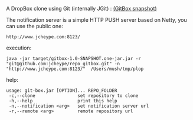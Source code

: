 A DropBox clone using Git (internally JGit) : [(GitBox snapshot)](http://commondatastorage.googleapis.com/gitbox/gitbox-1.0-SNAPSHOT.one-jar.jar)

The notification server is a simple HTTP PUSH server based on Netty, you can use the public one:

    http://www.jcheype.com:8123/

execution:

    java -jar target/gitbox-1.0-SNAPSHOT.one-jar.jar -r "git@github.com:jcheype/repo_gitbox.git" -n "http://www.jcheype.com:8123/"  /Users/mush/tmp/plop
    
help:

    usage: git-box.jar [OPTION]... REPO_FOLDER
     -c,--clone                set repository to clone
     -h,--help                 print this help
     -n,--notification <arg>   set notification server url
     -r,--remote <arg>         remote repository url